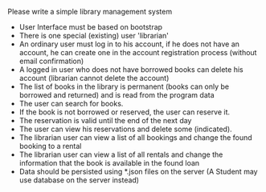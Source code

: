 Please write a simple library management system
- User Interface must be based on bootstrap
- There is one special (existing) user 'librarian'
- An ordinary user must log in to his account, if he does not have an account, he can create one in the account registration process (without email confirmation)
- A logged in user who does not have borrowed books can delete his account (librarian cannot delete the account)
- The list of books in the library is permanent (books can only be borrowed and returned) and is read from the program data
- The user can search for books.
- If the book is not borrowed or reserved, the user can reserve it.
- The reservation is valid until the end of the next day
- The user can view his reservations and delete some (indicated).
- The librarian user can view a list of all bookings and change the found booking to a rental
- The librarian user can view a list of all rentals and change the information that the book is available in the found loan
- Data should be persisted using *.json files on the server (A Student may use database on the server instead)